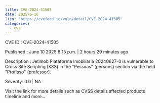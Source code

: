 ```yaml
---
title: CVE-2024-41505
date: 2025-6-10
lien: "https://cvefeed.io/vuln/detail/CVE-2024-41505"
categories:
  - cve
---
```


CVE ID : CVE-2024-41505

Published :  June 10
2025
8:15 p.m. | 2 hours
29 minutes ago

Description : Jetimob Plataforma Imobiliaria 20240627-0 is vulnerable to Cross Site Scripting (XSS) in the "Pessoas" (persons) section via the field "Profisso" (professor).

Severity: 0.0 | NA

Visit the link for more details
such as CVSS details
affected products
timeline
and more...
